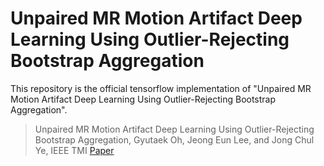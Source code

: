 # Unpaired MR Motion Artifact Deep Learning Using Outlier-Rejecting Bootstrap Aggregation

This repository is the official tensorflow implementation of "Unpaired MR Motion Artifact Deep Learning Using Outlier-Rejecting Bootstrap Aggregation".
> Unpaired MR Motion Artifact Deep Learning Using Outlier-Rejecting Bootstrap Aggregation, 
> Gyutaek Oh, Jeong Eun Lee, and Jong Chul Ye, IEEE TMI [Paper](https://ieeexplore.ieee.org/abstract/document/9456930)
